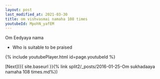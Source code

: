 ```yaml
---
layout: post
last_modified_at: 2021-03-30
title: om vishvasmai namaha 108 times
youtubeId: MpohN_yafEM
---
```

 
 
Om Eedyaya nama 
 
 -  Who is suitable to be praised 
 
  
 
  
 
 
 
 
 
 


{% include youtubePlayer.html id=page.youtubeId %}
 
[Next]({{ site.baseurl }}{% link  split2/_posts/2016-01-25-Om sukhadaaya namaha 108 times.md%})
 
